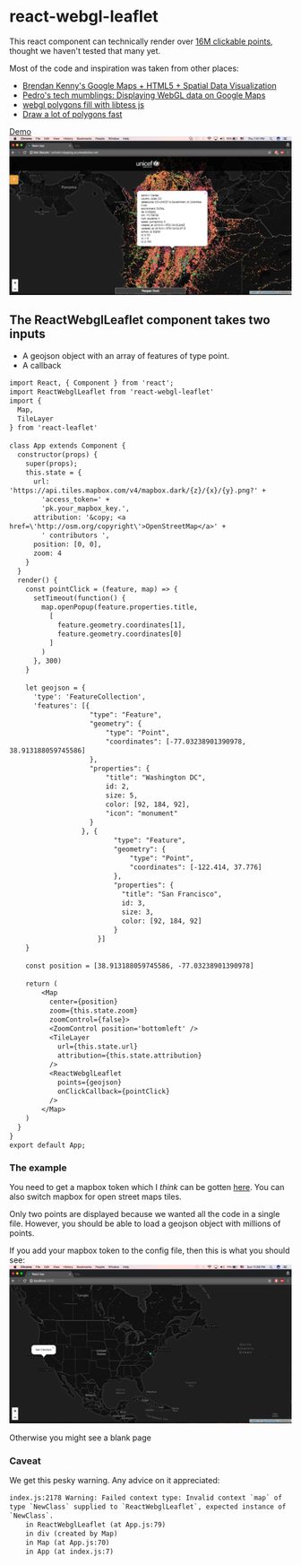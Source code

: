 # react-webgl-leaflet

This react component can technically render over [16M clickable points](https://stackoverflow.com/questions/16830824/google-maps-using-three-js-and-webgl/27653983#27653983), thought we haven't tested that many yet.

Most of the code and inspiration was taken from other places:
- [Brendan Kenny's Google Maps + HTML5 + Spatial Data Visualization](https://www.youtube.com/watch?v=aZJnI6hxr-c)
- [Pedro's tech mumblings: Displaying WebGL data on Google Maps](http://build-failed.blogspot.com/2013/02/displaying-webgl-data-on-google-maps.html)
- [webgl polygons fill with libtess js](https://blog.sumbera.com/2014/07/28/webgl-polygons-fill-with-libtess-js/)
- [Draw a lot of polygons fast](https://github.com/sniok/react-leaflet-webgl)

[Demo](http://school-mapping.azurewebsites.net)
![sample](./webgl-clickable-points.jpeg)

## The ReactWebglLeaflet component takes two inputs
- A geojson object with an array of features of type point.
- A callback 
````
import React, { Component } from 'react';
import ReactWebglLeaflet from 'react-webgl-leaflet'
import {
  Map,
  TileLayer
} from 'react-leaflet'

class App extends Component {
  constructor(props) {
    super(props);
    this.state = {
      url: 'https://api.tiles.mapbox.com/v4/mapbox.dark/{z}/{x}/{y}.png?' +
        'access_token=' +
        'pk.your_mapbox_key.',
      attribution: '&copy; <a href=\'http://osm.org/copyright\'>OpenStreetMap</a>' +
        ' contributors ',
      position: [0, 0],
      zoom: 4
    }
  }
  render() {
    const pointClick = (feature, map) => {
      setTimeout(function() {
        map.openPopup(feature.properties.title,
          [
            feature.geometry.coordinates[1],
            feature.geometry.coordinates[0]
          ]
        )
      }, 300)
    }

    let geojson = {
      'type': 'FeatureCollection',
      'features': [{
                    "type": "Feature",
                    "geometry": {
                        "type": "Point",
                        "coordinates": [-77.03238901390978, 38.913188059745586]
                    },
                    "properties": {
                        "title": "Washington DC",
                        id: 2,
                        size: 5,
                        color: [92, 184, 92],
                        "icon": "monument"
                    }
                  }, {
                          "type": "Feature",
                          "geometry": {
                              "type": "Point",
                              "coordinates": [-122.414, 37.776]
                          },
                          "properties": {
                            "title": "San Francisco",
                            id: 3,
                            size: 3,
                            color: [92, 184, 92]
                          }
                      }]
    }

    const position = [38.913188059745586, -77.03238901390978]

    return (
        <Map
          center={position}
          zoom={this.state.zoom}
          zoomControl={false}>
          <ZoomControl position='bottomleft' />
          <TileLayer
            url={this.state.url}
            attribution={this.state.attribution}
          />
          <ReactWebglLeaflet
            points={geojson}
            onClickCallback={pointClick}
          />
        </Map>
    )
  }
}
export default App;
````

### The example
You need to get a mapbox token which I *think* can be gotten [here](https://www.mapbox.com/help/define-access-token/). You can also switch mapbox for open street maps tiles.

Only two points are displayed because we wanted all the code in a single file. However, you should be able to load a geojson object with millions of points.

If you add your mapbox token to the config file, then this is what you should see:
![sample](./example.png)

Otherwise you might see a blank page


### Caveat
We get this pesky warning. Any advice on it appreciated:
````
index.js:2178 Warning: Failed context type: Invalid context `map` of type `NewClass` supplied to `ReactWebglLeaflet`, expected instance of `NewClass`.
    in ReactWebglLeaflet (at App.js:79)
    in div (created by Map)
    in Map (at App.js:70)
    in App (at index.js:7)
````
